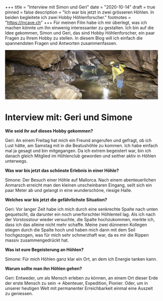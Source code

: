 +++
title = "Interview mit Simon und Geri"
date = "2020-10-14"
draft = true
pinned = false
description = "Ich war bis jetzt in zwei grösseren Höhlen. In beiden begleitete ich zwei Hobby Höhlenforscher."
footnotes = "https://incave.ch"
+++
Für meinen Film habe ich mir überlegt, was ich machen könnte um ihn einwenig interessanter zu gestalten. Ich bin auf die Idee gekommen, Simon und Geri, das sind Hobby Höhlenforscher, ein paar Fragen zu Ihrem Hobby zu stellen. In diesem Blog will ich einfach die spannendsten Fragen und Antworten zusammenfassen.

![](5db96cdad0b98.jpg)

# Interview mit: Geri und Simone

**Wie seid ihr auf dieses Hobby gekommen?**

Geri: An einem Freitag hat mich ein Freund angerufen und gefragt, ob ich Lust hätte, am Samstag mit in die Beatushöhle zu kommen. Ich habe einfach mal ja gesagt und bin mitgegangen. Da ich extrem begeistert war, bin ich danach gleich Mitglied im Höhlenclub geworden und seither aktiv in Höhlen unterwegs.

**Was war bis jetzt das schönste Erlebnis in einer Höhle?**

Simone: Der Besuch einer Höhle auf Mallorca. Nach einem abenteuerlichen Anmarsch erreicht man den kleinen unscheinbaren Eingang, seilt sich ein paar Meter ab und gelangt in eine wunderschöne, riesige Halle.

**Welches war bis jetzt die gefährlichste Situation?**

Geri: Vor langer Zeit habe ich mich durch eine senkrechte Spalte nach unten gequetscht, da darunter ein noch unerforschter Höhlenteil lag. Als ich nach der Vorstosstour wieder versuchte, die Spalte hochzukommen, merkte ich, dass ich das alleine nicht mehr schaffe. Meine zwei dünneren Kollegen stiegen durch die Spalte hoch und haben mich dann mit dem Seil hochgezogen, was für mich sehr schmerzhaft war, da es mir die Rippen massiv zusammengedrückt hat.

**Was ist eure Begeisterung an Höhlen?**

Simone: Für mich Höhlen ganz klar ein Ort, an dem ich Energie tanken kann.

**Warum sollte man ihn Höhlen gehen?**

Geri: Entweder, um als Mensch erleben zu können, an einem Ort dieser Erde der erste Mensch zu sein -> Abenteuer, Expedition, Pionier. Oder, um in unserer heutigen Welt mit permanenter Erreichbarkeit einmal eine Auszeit zu geniessen.